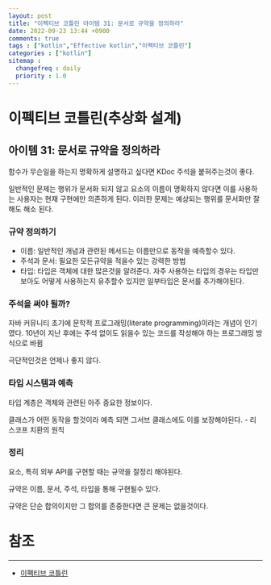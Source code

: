 ```yaml
---
layout: post
title: "이펙티브 코틀린 아이템 31: 문서로 규약을 정의하라"
date: 2022-09-23 13:44 +0900
comments: true
tags : ["kotlin","Effective kotlin","이펙티브 코틀린"]
categories : ["kotlin"]
sitemap :
  changefreq : daily
  priority : 1.0
---
```


# 이펙티브 코틀린(추상화 설계)
## 아이템 31: 문서로 규약을 정의하라

함수가 무슨일을 하는지 명확하게 설명하고 싶다면 KDoc 주석을 붙혀주는것이 좋다.

일반적인 문제는 행위가 문서화 되지 않고 요소의 이름이 명확하지 않다면 이를 사용하는 사용자는 현재 구현에만 의존하게 된다.
이러한 문제는 예상되는 행위를 문서화만 잘해도 해소 된다.

### 규약 정의하기

* 이름: 일반적인 개념과 관련된 메서드는 이름만으로 동작을 예측할수 있다.
* 주석과 문서: 필요한 모든규약을 적을수 있는 강력한 방법
* 타입: 타입은 객체에 대한 많은것을 알려준다. 자주 사용하는 타입의 경우는 타입만 보아도 어떻게 사용하는지 유추할수 있지만 일부타입은 문서를 추가해야된다.

### 주석을 써야 될까?

자바 커뮤니티 초기에 문학적 프로그래밍(literate programming)이라는 개념이 인기였다.
10년이 지난 후에는 주석 없이도 읽을수 있는 코드를 작성해야 하는 프로그래밍 방식으로 바뀜

극단적인것은 언제나 좋지 않다.

### 타입 시스템과 예측

타입 계층은 객체와 관련된 아주 중요한 정보이다.

클래스가 어떤 동작을 할것이라 예측 되면 그서브 클래스에도 이를 보장해야된다. - 리스코프 치환의 원칙

### 정리

요소, 특히 외부 API를 구현할 때는 규약을 잘정리 해야된다.

규약은 이름, 문서, 주석, 타입을 통해 구현될수 있다.

규약은 단순 합의이지만 그 합의를 존중한다면 큰 문제는 없을것이다.

# 참조

-----
* [이펙티브 코틀린](http://www.yes24.com/Product/Goods/106225986)

